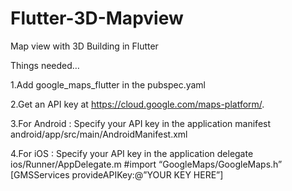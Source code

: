 # Flutter-3D-Mapview

Map view with 3D Building in Flutter 

Things needed…

1.Add google_maps_flutter in the pubspec.yaml

2.Get an API key at https://cloud.google.com/maps-platform/.

3.For Android : Specify your API key in the application manifest android/app/src/main/AndroidManifest.xml
        <meta-data android:name="com.google.android.geo.API_KEY"
          android:value="YOUR_KEY"/>
          
4.For iOS : Specify your API key in the application delegate ios/Runner/AppDelegate.m
    #import “GoogleMaps/GoogleMaps.h”
    [GMSServices provideAPIKey:@”YOUR KEY HERE”]
    
    
    
